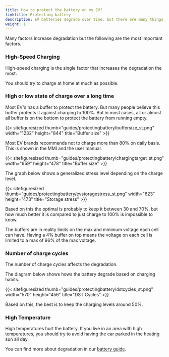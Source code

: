```yaml
---
title: How to protect the battery on my EV?
linktitle: Protecting battery
description: EV batteries degrade over time, but there are many things you can do to make them keep their capacity longer. 
weight: 1
---
```

<!-- markdownlint-disable MD033 -->

Many factors increase degradation but the following are the most important factors.

### High-Speed Charging

High-speed charging is the single factor that increases the degradation the most.

You should try to charge at home at much as possible.

### High or low state of charge over a long time

Most EV's has a buffer to protect the battery.
But many people believe this buffer protects it against charging to 100%. But in most cases, all or almost all buffer is on the bottom to protect the battery from running empty.

{{< sitefiguresized thumb="guides/protectingbattery/buffersize_st.png" width="1232" height="844" title="Buffer size" >}}

Most EV brands recommends not to charge more than 80% on daily basis. This is shown in the MMI and the user manual.

{{< sitefiguresized thumb="guides/protectingbattery/chargingtarget_st.png" width="959" height="478" title="Buffer size" >}}

The graph below shows a generalized stress level depending on the charge level.

{{< sitefiguresized thumb="guides/protectingbattery/evstoragestress_st.png" width="623" height="473" title="Storage stress" >}}

Based on this the optimal is probably to keep it between 30 and 70%, but how much better it is compared to just charge to 100% is impossible to know.

The buffers are in reality limits on the max and minimum voltage each cell can have. Having a 4% buffer on top means the voltage on each cell is limited to a max of 96% of the max voltage.

### Number of charge cycles

The number of charge cycles affects the degradation.

The diagram below shows hows the battery degrade based on charging habits.

{{< sitefiguresized thumb="guides/protectingbattery/dstcycles_st.png" width="570" height="456" title="DST Cycles" >}}

Based on this, the best is to keep the charging levels around 50%.

### High Temperature

High temperatures hurt the battery. If you live in an area with high temperatures, you should try to avoid having the car parked in the heating sun all day.

You can find more about degradation in our [battery guide](../../../technology/battery/).
